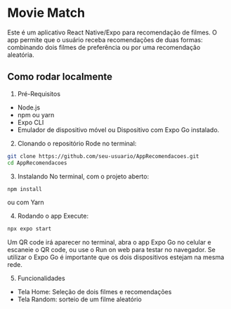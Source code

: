 # Movie Match

Este é um aplicativo React Native/Expo para recomendação de filmes. O app permite que o usuário receba recomendações de duas formas: combinando dois filmes de preferência ou por uma recomendação aleatória.

## Como rodar localmente

1. Pré-Requisitos

- Node.js
- npm ou yarn
- Expo CLI
- Emulador de dispositivo móvel ou Dispositivo com Expo Go instalado.

2. Clonando o repositório
   Rode no terminal:

```bash
git clone https://github.com/seu-usuario/AppRecomendacoes.git
cd AppRecomendacoes
```

3. Instalando
   No terminal, com o projeto aberto:

```bash
npm install
```

ou com Yarn

4. Rodando o app
   Execute:

```bash
npx expo start
```

Um QR code irá aparecer no terminal, abra o app Expo Go no celular e escaneie o QR code, ou use o Run on web para testar no navegador.
Se utilizar o Expo Go é importante que os dois dispositivos estejam na mesma rede.

5. Funcionalidades

- Tela Home: Seleção de dois filmes e recomendações
- Tela Random: sorteio de um filme aleatório
